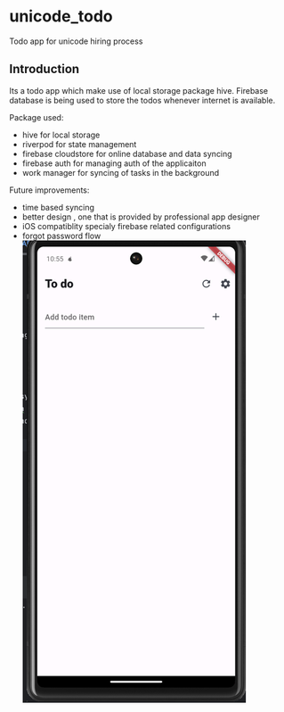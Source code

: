 # unicode_todo

Todo app for unicode hiring process

## Introduction

Its a todo app which make use of local storage package hive. Firebase database is being used to store the todos whenever internet is available.

Package used:
- hive for local storage
- riverpod for state management
- firebase cloudstore for online database and data syncing
- firebase auth for managing auth of the applicaiton
- work manager for syncing of tasks in the background

Future improvements:
- time based syncing
- better design , one that is provided by professional app designer
- iOS compatiblity specialy firebase related configurations
- forgot password flow
![img.png](img.png)


